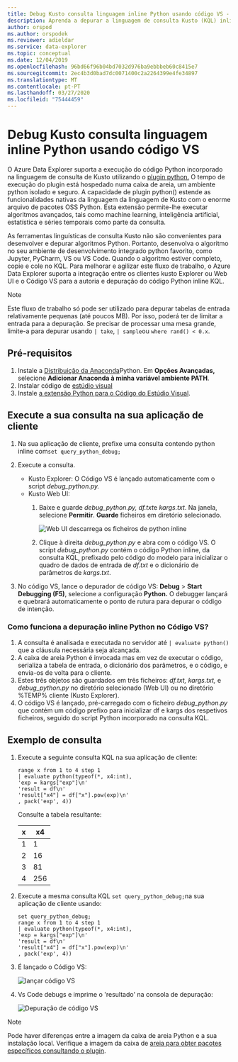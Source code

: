```yaml
---
title: Debug Kusto consulta linguagem inline Python usando código VS - Azure Data Explorer
description: Aprenda a depurar a linguagem de consulta Kusto (KQL) inline Python usando o Código VS.
author: orspod
ms.author: orspodek
ms.reviewer: adieldar
ms.service: data-explorer
ms.topic: conceptual
ms.date: 12/04/2019
ms.openlocfilehash: 96bd66f96b04bd7032d976ba9ebbbeb60c8415e7
ms.sourcegitcommit: 2ec4b3d0bad7dc0071400c2a2264399e4fe34897
ms.translationtype: MT
ms.contentlocale: pt-PT
ms.lasthandoff: 03/27/2020
ms.locfileid: "75444459"
---
```

# <a name="debug-kusto-query-language-inline-python-using-vs-code"></a>Debug Kusto consulta linguagem inline Python usando código VS

O Azure Data Explorer suporta a execução do código Python incorporado na linguagem de consulta de Kusto utilizando o [plugin python.](/azure/kusto/query/pythonplugin) O tempo de execução do plugin está hospedado numa caixa de areia, um ambiente python isolado e seguro. A capacidade de plugin python() estende as funcionalidades nativas da linguagem da linguagem de Kusto com o enorme arquivo de pacotes OSS Python. Esta extensão permite-lhe executar algoritmos avançados, tais como machine learning, inteligência artificial, estatística e séries temporais como parte da consulta.

As ferramentas linguísticas de consulta Kusto não são convenientes para desenvolver e depurar algoritmos Python. Portanto, desenvolva o algoritmo no seu ambiente de desenvolvimento integrado python favorito, como Jupyter, PyCharm, VS ou VS Code. Quando o algoritmo estiver completo, copie e cole no KQL. Para melhorar e agilizar este fluxo de trabalho, o Azure Data Explorer suporta a integração entre os clientes kusto Explorer ou Web UI e o Código VS para a autoria e depuração do código Python inline KQL. 

> [!NOTE]
> Este fluxo de trabalho só pode ser utilizado para depurar tabelas de entrada relativamente pequenas (até poucos MB). Por isso, poderá ter de limitar a entrada para a depuração.  Se precisar de processar uma mesa grande, limite-a para depurar usando `| take`, `| sample`ou `where rand() < 0.x`.

## <a name="prerequisites"></a>Pré-requisitos

1. Instale a [Distribuição da Anaconda](https://www.anaconda.com/distribution/#download-section)Python. Em **Opções Avançadas,** selecione **Adicionar Anaconda à minha variável ambiente PATH**.
2. Instalar código de [estúdio visual](https://code.visualstudio.com/Download)
3. Instale [a extensão Python para o Código do Estúdio Visual](https://marketplace.visualstudio.com/items?itemName=ms-python.python).

## <a name="run-your-query-in-your-client-application"></a>Execute a sua consulta na sua aplicação de cliente

1. Na sua aplicação de cliente, prefixe uma consulta contendo python inline com`set query_python_debug;`
1. Execute a consulta.
    * Kusto Explorer: O Código VS é lançado automaticamente com o script *debug_python.py.*
    * Kusto Web UI: 
        1. Baixe e guarde *debug_python.py,* *df.txt*e *kargs.txt*. Na janela, selecione **Permitir**. **Guarde** ficheiros em diretório selecionado. 

            ![Web UI descarrega os ficheiros de python inline](media/debug-inline-python/webui-inline-python.png)

        1. Clique à direita *debug_python.py* e abra com o código VS. 
        O script *debug_python.py* contém o código Python inline, da consulta KQL, prefixado pelo código do modelo para inicializar o quadro de dados de entrada de *df.txt* e o dicionário de parâmetros de *kargs.txt*.    
            
1. No código VS, lance o depurador de código VS: **Debug** > **Start Debugging (F5)**, selecione a configuração **Python.** O debugger lançará e quebrará automaticamente o ponto de rutura para depurar o código de intenção.

### <a name="how-does-inline-python-debugging-in-vs-code-work"></a>Como funciona a depuração inline Python no Código VS?

1. A consulta é analisada e executada no servidor até `| evaluate python()` que a cláusula necessária seja alcançada.
1. A caixa de areia Python é invocada mas em vez de executar o código, serializa a tabela de entrada, o dicionário dos parâmetros, e o código, e envia-os de volta para o cliente.
1. Estes três objetos são guardados em três ficheiros: *df.txt,* *kargs.txt,* e *debug_python.py* no diretório selecionado (Web UI) ou no diretório %TEMP% cliente (Kusto Explorer).
1. O código VS é lançado, pré-carregado com o ficheiro *debug_python.py* que contém um código prefixo para inicializar df e kargs dos respetivos ficheiros, seguido do script Python incorporado na consulta KQL.

## <a name="query-example"></a>Exemplo de consulta

1. Execute a seguinte consulta KQL na sua aplicação de cliente:

    ```kusto
    range x from 1 to 4 step 1
    | evaluate python(typeof(*, x4:int), 
    'exp = kargs["exp"]\n'
    'result = df\n'
    'result["x4"] = df["x"].pow(exp)\n'
    , pack('exp', 4))
    ```

    Consulte a tabela resultante:

    | x  | x4  |
    |---------|---------|
    | 1     |   1      |
    | 2     |   16      |
    | 3     |   81      |
    | 4     |    256     |
    
1. Execute a mesma consulta KQL `set query_python_debug;`na sua aplicação de cliente usando:

    ```kusto
    set query_python_debug;
    range x from 1 to 4 step 1
    | evaluate python(typeof(*, x4:int), 
    'exp = kargs["exp"]\n'
    'result = df\n'
    'result["x4"] = df["x"].pow(exp)\n'
    , pack('exp', 4))
    ```

1. É lançado o Código VS:

    ![lançar código VS](media/debug-inline-python/launch-vs-code.png)

1. Vs Code debugs e imprime o 'resultado' na consola de depuração:

    ![Depuração de código VS](media/debug-inline-python/debug-vs-code.png)

> [!NOTE]
> Pode haver diferenças entre a imagem da caixa de areia Python e a sua instalação local. Verifique a imagem da caixa de [areia para obter pacotes específicos consultando o plugin](https://github.com/Azure/azure-kusto-analytics-lib/blob/master/Utils/functions/get_modules_version.csl).
